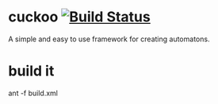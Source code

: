 cuckoo [![Build Status](https://travis-ci.org/eug/cuckoo.png?branch=master)](https://travis-ci.org/eug/cuckoo)
======

A simple and easy to use framework for creating automatons.


build it
========

ant -f build.xml